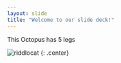 ```yaml
---
layout: slide
title: "Welcome to our slide deck!"
---
```


This Octopus has 5 legs

![riddlocat](https://octodex.github.com/images/riddlocat.png)
{: .center}
